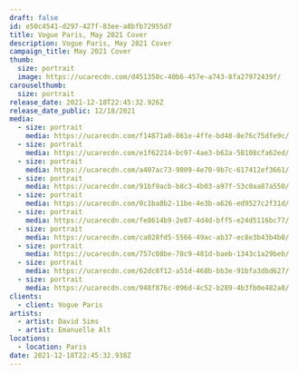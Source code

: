 ```yaml
---
draft: false
id: e50c4541-d297-427f-83ee-a8bfb72955d7
title: Vogue Paris, May 2021 Cover
description: Vogue Paris, May 2021 Cover
campaign_title: May 2021 Cover
thumb:
  size: portrait
  image: https://ucarecdn.com/d451350c-40b6-457e-a743-8fa27972439f/
carouselthumb:
  size: portrait
release_date: 2021-12-18T22:45:32.926Z
release_date_public: 12/18/2021
media:
  - size: portrait
    media: https://ucarecdn.com/f14871a0-861e-4ffe-bd48-0e76c75dfe9c/
  - size: portrait
    media: https://ucarecdn.com/e1f62214-bc97-4ae3-b62a-58108cfa62ed/
  - size: portrait
    media: https://ucarecdn.com/a407ac73-9809-4e70-9b7c-617412ef3661/
  - size: portrait
    media: https://ucarecdn.com/91bf9acb-b8c3-4b03-a97f-53c0aa87a550/
  - size: portrait
    media: https://ucarecdn.com/0c1ba8b2-11be-4e3b-a626-ed9527c2f31d/
  - size: portrait
    media: https://ucarecdn.com/fe8614b9-2e87-4d4d-bff5-e24d5116bc77/
  - size: portrait
    media: https://ucarecdn.com/ca028fd5-5566-49ac-ab37-ec8e3b43b4b0/
  - size: portrait
    media: https://ucarecdn.com/757c08be-78c9-481d-baeb-1343c1a29beb/
  - size: portrait
    media: https://ucarecdn.com/62dc8f12-a51d-468b-bb3e-91bfa3dbd627/
  - size: portrait
    media: https://ucarecdn.com/948f876c-096d-4c52-b289-4b3fb0e482a8/
clients:
  - client: Vogue Paris
artists:
  - artist: David Sims
  - artist: Emanuelle Alt
locations:
  - location: Paris
date: 2021-12-18T22:45:32.938Z
---
```

